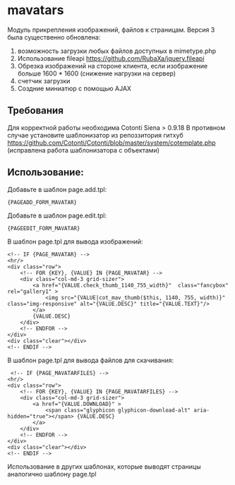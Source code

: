 mavatars
========

Модуль прикрепления изображений, файлов к страницам.
Версия 3 была существенно обновлена:
1. возможность загрузки любых файлов доступных в mimetype.php
2. Использование fileapi https://github.com/RubaXa/jquery.fileapi
3. Обрезка изображений на стороне клиента, если изображение больше 1600 * 1600 (снижение нагрузки на сервер)
4. счетчик загрузки
5. Создние миниатюр c помощью AJAX

Требования
----------------

Для корректной работы необходима Cotonti Siena > 0.9.18
В противном случае установите шаблонизатор из репоззитория гитхуб
https://github.com/Cotonti/Cotonti/blob/master/system/cotemplate.php
(исправлена работа шаблонизатора с объектами)

Использование:
-----------------------

Добавьте в шаблон page.add.tpl:

    {PAGEADD_FORM_MAVATAR}

Добавьте в шаблон page.edit.tpl:

    {PAGEEDIT_FORM_MAVATAR}

В шаблон page.tpl для вывода изображений:

    <!-- IF {PAGE_MAVATAR} -->
    <hr/>
    <div class="row">
        <!-- FOR {KEY}, {VALUE} IN {PAGE_MAVATAR} -->
        <div class="col-md-3 grid-sizer">
            <a href="{VALUE.check_thumb_1140_755_width}"  class="fancybox" rel="gallery1" >
                <img src="{VALUE|cot_mav_thumb($this, 1140, 755, width)}" class="img-responsive" alt="{VALUE.DESC}" title="{VALUE.TEXT}"/>
            </a>
            {VALUE.DESC}
        </div>
        <!-- ENDFOR -->
    </div>
    <div class="clear"></div>
    <!-- ENDIF -->

 В шаблон page.tpl для вывода файлов для скачивания:

     <!-- IF {PAGE_MAVATARFILES} -->
    <hr/>
    <div class="row">
        <!-- FOR {KEY}, {VALUE} IN {PAGE_MAVATARFILES} -->
        <div class="col-md-3 grid-sizer">
            <a href="{VALUE.DOWNLOAD}" >
                <span class="glyphicon glyphicon-download-alt" aria-hidden="true"></span> {VALUE.DESC}
            </a>
        </div>
        <!-- ENDFOR -->
    </div>
    <div class="clear"></div>
    <!-- ENDIF -->

Использование в других шаблонах, которые выводят страницы аналогично шаблону page.tpl
